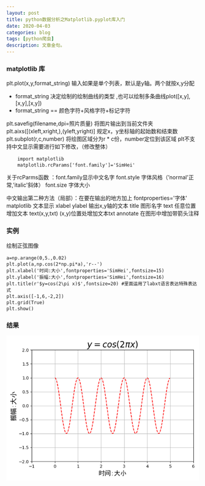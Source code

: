 ```yaml
---
layout: post
title: python数据分析之Matplotlib.pyplot库入门
date: 2020-04-03
categories: blog
tags: [python爬虫]
description: 文章金句。
---
```


### matplotlib 库
plt.plot(x,y,format_string) 输入如果是单个列表，默认是y轴。两个就按x,y分配
  - format_string 决定绘制的绘制曲线的类型 ,也可以绘制多条曲线plot([x,y],[x,y],[x,y])
  - format_string == 颜色字符+风格字符+标记字符

plt.savefig(filename,dpi=照片质量) 将图片输出到当前文件夹
plt.aixs([(xleft,xright,),(yleft,yright)] 规定x，y坐标轴的起始数和结束数
plt.subplot(r,c,number) 将绘图区域分为r * c份，number定位到该区域
plt不支持中文显示需要进行如下修改，（修改整体）
```
    import matplotlib
    matplotlib.rcParams['font.family']='SimHei'
```
关于rcParms函数 ：font.family显示中文名字 font.style 字体风格（’normal'正常,'italic'斜体） font.size 字体大小

中文输出第二种方法（局部）：在要在输出的地方加上 fontproperties='字体'
matplotlib 文本显示
xlabel ylabel 输出x,y轴的文本
title 图形名字
text 任意位置增加文本 text(x,y,txt) (x,y)位置处增加文本txt
annotate 在图形中增加带箭头注释


### 实例
绘制正弦图像
```
a=np.arange(0,5.,0.02)
plt.plot(a,np.cos(2*np.pi*a),'r--')
plt.xlabel('时间:大小',fontproperties='SimHei',fontsize=15)
plt.ylabel('振幅:大小',fontproperties='SimHei',fontsize=16)
plt.title(r'$y=cos(2\pi x)$',fontsize=20) #里面运用了labxt语言表达特殊表达式
plt.axis([-1,6,-2,2])
plt.grid(True)
plt.show()
```

### 结果
![0403](/img/0403.png)







